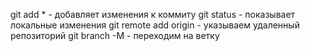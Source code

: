 git add * - добавляет изменения к коммиту
git status - показывает локальные изменения
git remote add origin <url> - указываем удаленный репозиторий
git branch -M <branch> - переходим на ветку